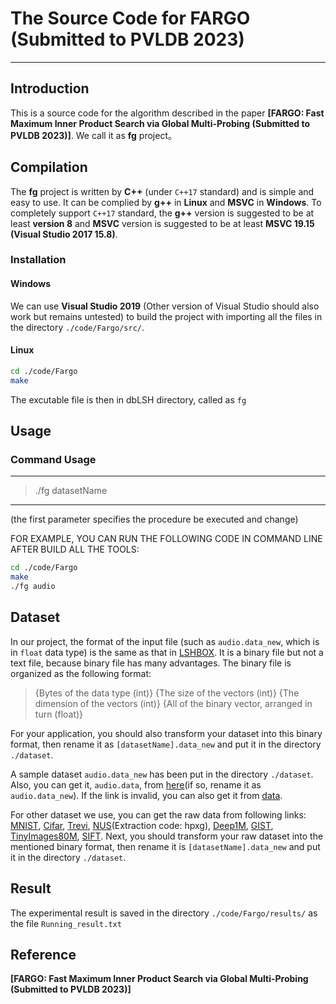 # The Source Code for FARGO (Submitted to PVLDB 2023)
-----------------------------------------------------------------------------------------------------------------
## Introduction
This is a source code for the algorithm described in the paper **[FARGO: Fast Maximum Inner Product Search via Global Multi-Probing (Submitted to PVLDB 2023)]**. We call it as **fg** project。
## Compilation
The **fg** project is written by **C++** (under `C++17` standard) and is simple and easy to use. It can be complied by **g++** in **Linux** and **MSVC** in **Windows**. To completely support `C++17` standard, the **g++** version is suggested to be at least **version 8** and **MSVC** version is suggested to be at least **MSVC 19.15 (Visual Studio 2017 15.8)**.

### Installation
#### Windows
We can use **Visual Studio 2019** (Other version of Visual Studio should also work but remains untested) to build the project with importing all the files in the directory `./code/Fargo/src/`.

#### Linux
```bash
cd ./code/Fargo
make
```
The excutable file is then in dbLSH directory, called as `fg`

## Usage

### Command Usage

-------------------------------------------------------------------
> ./fg datasetName
-------------------------------------------------------------------
(the first parameter specifies the procedure be executed and change)

FOR EXAMPLE, YOU CAN RUN THE FOLLOWING CODE IN COMMAND LINE AFTER BUILD ALL THE TOOLS:

```bash
cd ./code/Fargo
make
./fg audio
```

## Dataset

In our project, the format of the input file (such as `audio.data_new`, which is in `float` data type) is the same as that in [LSHBOX](https://github.com/RSIA-LIESMARS-WHU/LSHBOX). It is a binary file but not a text file, because binary file has many advantages. The binary file is organized as the following format:

>{Bytes of the data type (int)} {The size of the vectors (int)} {The dimension of the vectors (int)} {All of the binary vector, arranged in turn (float)}


For your application, you should also transform your dataset into this binary format, then rename it as `[datasetName].data_new` and put it in the directory `./dataset`.

A sample dataset `audio.data_new` has been put in the directory `./dataset`.
Also, you can get it, `audio.data`, from [here](http://www.cs.princeton.edu/cass/audio.tar.gz)(if so, rename it as `audio.data_new`). If the link is invalid, you can also get it from [data](https://github.com/RSIA-LIESMARS-WHU/LSHBOX-sample-data).

For other dataset we use, you can get the raw data from following links: [MNIST](http://yann.lecun.com/exdb/mnist/index.html), [Cifar](http://www.cs.toronto.edu/~kriz/cifar.html), [Trevi](http://phototour.cs.washington.edu/patches/default.htm), [NUS](https://pan.baidu.com/share/init?surl=kVKfXFx)(Extraction code: hpxg), [Deep1M](https://www.cse.cuhk.edu.hk/systems/hash/gqr/dataset/deep1M.tar.gz), [GIST](http://corpus-texmex.irisa.fr/), [TinyImages80M](https://hyper.ai/tracker/download?torrent=6552), [SIFT](http://corpus-texmex.irisa.fr/). Next, you should transform your raw dataset into the mentioned binary format, then rename it is `[datasetName].data_new` and put it in the directory `./dataset`.


## Result
The experimental result is saved in the directory `./code/Fargo/results/` as the file `Running_result.txt`



## Reference
**[FARGO: Fast Maximum Inner Product Search via Global Multi-Probing (Submitted to PVLDB 2023)]**
